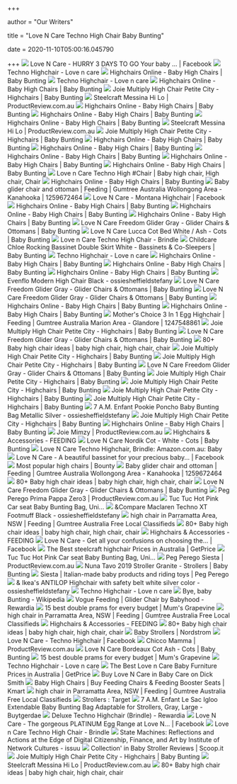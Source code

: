 +++
        
author = "Our Writers"
        
title = "Love N Care Techno High Chair Baby Bunting"
        
date = 2020-11-10T05:00:16.045790
        
+++
[ ![](https://lookaside.fbsbx.com/lookaside/crawler/media/?media_id=2394055773988944)](https://lookaside.fbsbx.com/lookaside/crawler/media/?media_id=2394055773988944) Love N Care -  HURRY   3 DAYS TO GO  Your baby ... | Facebook
[ ![](https://www.lovencare.com.au/wp-content/uploads/2019/03/brindle1small.jpg)](https://www.lovencare.com.au/wp-content/uploads/2019/03/brindle1small.jpg) Techno Highchair - Love n care
[ ![](https://www.babybunting.com.au/media//images/nav/Feeding-Highchairs-Portable-Booster-Seats-Highchairs.jpg)](https://www.babybunting.com.au/media//images/nav/Feeding-Highchairs-Portable-Booster-Seats-Highchairs.jpg) Highchairs Online - Baby High Chairs | Baby Bunting
[ ![](https://www.lovencare.com.au/wp-content/uploads/2019/03/grey2small-600x600.jpg)](https://www.lovencare.com.au/wp-content/uploads/2019/03/grey2small-600x600.jpg) Techno Highchair - Love n care
[ ![](https://www.babybunting.com.au/media/catalog/product/cache/1/small_image/202x/9df78eab33525d08d6e5fb8d27136e95/3/4/34178_1_1.jpg)](https://www.babybunting.com.au/media/catalog/product/cache/1/small_image/202x/9df78eab33525d08d6e5fb8d27136e95/3/4/34178_1_1.jpg) Highchairs Online - Baby High Chairs | Baby Bunting
[ ![](https://www.babybunting.com.au/media/catalog/product/cache/1/small_image/200x200/9df78eab33525d08d6e5fb8d27136e95/1/0/108152_1_1.jpg)](https://www.babybunting.com.au/media/catalog/product/cache/1/small_image/200x200/9df78eab33525d08d6e5fb8d27136e95/1/0/108152_1_1.jpg) Joie Multiply High Chair Petite City - Highchairs | Baby Bunting
[ ![](https://cdn.productreview.com.au/resize/listing-picture/e168d0f3-26ff-3116-aed6-770bbb5f854f?width=1200&height=630&withoutEnlargement=true&v=2)](https://cdn.productreview.com.au/resize/listing-picture/e168d0f3-26ff-3116-aed6-770bbb5f854f?width=1200&height=630&withoutEnlargement=true&v=2) Steelcraft Messina Hi Lo | ProductReview.com.au
[ ![](https://www.babybunting.com.au/media/catalog/product/cache/1/small_image/202x/9df78eab33525d08d6e5fb8d27136e95/1/1/116636_1_2.jpg)](https://www.babybunting.com.au/media/catalog/product/cache/1/small_image/202x/9df78eab33525d08d6e5fb8d27136e95/1/1/116636_1_2.jpg) Highchairs Online - Baby High Chairs | Baby Bunting
[ ![](https://www.babybunting.com.au/media/catalog/product/cache/1/small_image/202x/9df78eab33525d08d6e5fb8d27136e95/1/1/111449_1_1.jpg)](https://www.babybunting.com.au/media/catalog/product/cache/1/small_image/202x/9df78eab33525d08d6e5fb8d27136e95/1/1/111449_1_1.jpg) Highchairs Online - Baby High Chairs | Baby Bunting
[ ![](https://www.babybunting.com.au/media/catalog/product/cache/1/small_image/202x/9df78eab33525d08d6e5fb8d27136e95/1/0/108154_1.jpg)](https://www.babybunting.com.au/media/catalog/product/cache/1/small_image/202x/9df78eab33525d08d6e5fb8d27136e95/1/0/108154_1.jpg) Highchairs Online - Baby High Chairs | Baby Bunting
[ ![](https://cdn.productreview.com.au/resize/listing-picture/9ef87f54-2f3d-3214-b9cc-22137ff4459f?width=1200&height=630&v=2)](https://cdn.productreview.com.au/resize/listing-picture/9ef87f54-2f3d-3214-b9cc-22137ff4459f?width=1200&height=630&v=2) Steelcraft Messina Hi Lo | ProductReview.com.au
[ ![](https://www.babybunting.com.au/media/catalog/product/cache/1/image/1800x/040ec09b1e35df139433887a97daa66f/1/0/108152_11_1.jpg)](https://www.babybunting.com.au/media/catalog/product/cache/1/image/1800x/040ec09b1e35df139433887a97daa66f/1/0/108152_11_1.jpg) Joie Multiply High Chair Petite City - Highchairs | Baby Bunting
[ ![](https://www.babybunting.com.au/media/catalog/product/cache/1/small_image/202x/9df78eab33525d08d6e5fb8d27136e95/1/1/116035_1_4.jpg)](https://www.babybunting.com.au/media/catalog/product/cache/1/small_image/202x/9df78eab33525d08d6e5fb8d27136e95/1/1/116035_1_4.jpg) Highchairs Online - Baby High Chairs | Baby Bunting
[ ![](https://www.babybunting.com.au/media/catalog/product/cache/1/small_image/202x/9df78eab33525d08d6e5fb8d27136e95/1/1/116867_2.jpg)](https://www.babybunting.com.au/media/catalog/product/cache/1/small_image/202x/9df78eab33525d08d6e5fb8d27136e95/1/1/116867_2.jpg) Highchairs Online - Baby High Chairs | Baby Bunting
[ ![](https://www.babybunting.com.au/media/catalog/product/cache/1/small_image/202x/9df78eab33525d08d6e5fb8d27136e95/1/0/107764_2.jpg)](https://www.babybunting.com.au/media/catalog/product/cache/1/small_image/202x/9df78eab33525d08d6e5fb8d27136e95/1/0/107764_2.jpg) Highchairs Online - Baby High Chairs | Baby Bunting
[ ![](https://www.babybunting.com.au/media/catalog/product/cache/1/small_image/202x/9df78eab33525d08d6e5fb8d27136e95/1/1/116635_1_1.jpg)](https://www.babybunting.com.au/media/catalog/product/cache/1/small_image/202x/9df78eab33525d08d6e5fb8d27136e95/1/1/116635_1_1.jpg) Highchairs Online - Baby High Chairs | Baby Bunting
[ ![](https://www.babybunting.com.au/media/catalog/product/cache/1/small_image/202x/9df78eab33525d08d6e5fb8d27136e95/1/1/115866_1_4.jpg)](https://www.babybunting.com.au/media/catalog/product/cache/1/small_image/202x/9df78eab33525d08d6e5fb8d27136e95/1/1/115866_1_4.jpg) Highchairs Online - Baby High Chairs | Baby Bunting
[ ![](https://i.pinimg.com/originals/67/f1/64/67f164e380d5addf5bfab274a982a0bb.jpg)](https://i.pinimg.com/originals/67/f1/64/67f164e380d5addf5bfab274a982a0bb.jpg) Love n Care Techno High #Chair | Baby high chair, High chair, Chair
[ ![](https://www.babybunting.com.au/media/catalog/product/cache/1/small_image/202x/9df78eab33525d08d6e5fb8d27136e95/1/1/117035_1_8.jpg)](https://www.babybunting.com.au/media/catalog/product/cache/1/small_image/202x/9df78eab33525d08d6e5fb8d27136e95/1/1/117035_1_8.jpg) Highchairs Online - Baby High Chairs | Baby Bunting
[ ![](https://i.ebayimg.com/00/s/MTMzNFg3NTA=/z/DDkAAOSwiO9fkV4X/$_58.JPG)](https://i.ebayimg.com/00/s/MTMzNFg3NTA=/z/DDkAAOSwiO9fkV4X/$_58.JPG) Baby glider chair and ottoman | Feeding | Gumtree Australia Wollongong Area  - Kanahooka | 1259672464
[ ![](https://lookaside.fbsbx.com/lookaside/crawler/media/?media_id=492383804811847&get_thumbnail=1)](https://lookaside.fbsbx.com/lookaside/crawler/media/?media_id=492383804811847&get_thumbnail=1) Love N Care - Montana Highchair | Facebook
[ ![](https://www.babybunting.com.au/media/catalog/product/cache/1/small_image/202x/9df78eab33525d08d6e5fb8d27136e95/1/1/112732_1_2.jpg)](https://www.babybunting.com.au/media/catalog/product/cache/1/small_image/202x/9df78eab33525d08d6e5fb8d27136e95/1/1/112732_1_2.jpg) Highchairs Online - Baby High Chairs | Baby Bunting
[ ![](https://www.babybunting.com.au/media/catalog/product/cache/1/small_image/202x/9df78eab33525d08d6e5fb8d27136e95/1/0/107762_1_1.jpg)](https://www.babybunting.com.au/media/catalog/product/cache/1/small_image/202x/9df78eab33525d08d6e5fb8d27136e95/1/0/107762_1_1.jpg) Highchairs Online - Baby High Chairs | Baby Bunting
[ ![](https://www.babybunting.com.au/media/catalog/product/cache/1/small_image/202x/9df78eab33525d08d6e5fb8d27136e95/1/1/118293_1_7.jpg)](https://www.babybunting.com.au/media/catalog/product/cache/1/small_image/202x/9df78eab33525d08d6e5fb8d27136e95/1/1/118293_1_7.jpg) Highchairs Online - Baby High Chairs | Baby Bunting
[ ![](https://www.babybunting.com.au/media/catalog/product/cache/1/image/1800x/040ec09b1e35df139433887a97daa66f/1/1/114992_7_6.jpg)](https://www.babybunting.com.au/media/catalog/product/cache/1/image/1800x/040ec09b1e35df139433887a97daa66f/1/1/114992_7_6.jpg) Love N Care Freedom Glider Gray - Glider Chairs & Ottomans | Baby Bunting
[ ![](https://www.babybunting.com.au/media/catalog/product/cache/1/image/1800x/040ec09b1e35df139433887a97daa66f/1/1/110932_1_5.jpg)](https://www.babybunting.com.au/media/catalog/product/cache/1/image/1800x/040ec09b1e35df139433887a97daa66f/1/1/110932_1_5.jpg) Love N Care Lucca Cot Bed White / Ash - Cots | Baby Bunting
[ ![](https://www.babyandtoddlertown.com.au/media/catalog/product/cache/1/thumbnail/265x265/9df78eab33525d08d6e5fb8d27136e95/t/e/techno_-_brindle_-_fold1_1.jpg)](https://www.babyandtoddlertown.com.au/media/catalog/product/cache/1/thumbnail/265x265/9df78eab33525d08d6e5fb8d27136e95/t/e/techno_-_brindle_-_fold1_1.jpg) Love n Care Techno High Chair - Brindle
[ ![](https://www.babybunting.com.au/media/catalog/product/cache/1/image/9df78eab33525d08d6e5fb8d27136e95/1/0/107388_1_2.jpg)](https://www.babybunting.com.au/media/catalog/product/cache/1/image/9df78eab33525d08d6e5fb8d27136e95/1/0/107388_1_2.jpg) Childcare Chloe Rocking Bassinet Double Skirt White - Bassinets &  Co-Sleepers | Baby Bunting
[ ![](https://www.lovencare.com.au/wp-content/uploads/2019/03/grey1small-600x600.jpg)](https://www.lovencare.com.au/wp-content/uploads/2019/03/grey1small-600x600.jpg) Techno Highchair - Love n care
[ ![](https://www.babybunting.com.au/media/catalog/product/cache/1/small_image/202x/9df78eab33525d08d6e5fb8d27136e95/1/1/114322_1_1.jpg)](https://www.babybunting.com.au/media/catalog/product/cache/1/small_image/202x/9df78eab33525d08d6e5fb8d27136e95/1/1/114322_1_1.jpg) Highchairs Online - Baby High Chairs | Baby Bunting
[ ![](https://www.babybunting.com.au/media/catalog/product/cache/1/small_image/202x/9df78eab33525d08d6e5fb8d27136e95/1/1/117034_1_7.jpg)](https://www.babybunting.com.au/media/catalog/product/cache/1/small_image/202x/9df78eab33525d08d6e5fb8d27136e95/1/1/117034_1_7.jpg) Highchairs Online - Baby High Chairs | Baby Bunting
[ ![](https://www.babybunting.com.au/media/catalog/product/cache/1/small_image/202x/9df78eab33525d08d6e5fb8d27136e95/1/1/113791_1_2.jpg)](https://www.babybunting.com.au/media/catalog/product/cache/1/small_image/202x/9df78eab33525d08d6e5fb8d27136e95/1/1/113791_1_2.jpg) Highchairs Online - Baby High Chairs | Baby Bunting
[ ![](http://ecx.images-amazon.com/images/I/418tngvzXpL._SS420_.jpg)](http://ecx.images-amazon.com/images/I/418tngvzXpL._SS420_.jpg) Evenflo Modern High Chair Black - ossiesheffieldstefany
[ ![](https://www.babybunting.com.au/media/catalog/product/cache/1/small_image/200x200/9df78eab33525d08d6e5fb8d27136e95/1/1/114992_1_6.jpg)](https://www.babybunting.com.au/media/catalog/product/cache/1/small_image/200x200/9df78eab33525d08d6e5fb8d27136e95/1/1/114992_1_6.jpg) Love N Care Freedom Glider Gray - Glider Chairs & Ottomans | Baby Bunting
[ ![](https://www.babybunting.com.au/media/catalog/product/cache/1/image/1800x/040ec09b1e35df139433887a97daa66f/1/1/114992_4_6.jpg)](https://www.babybunting.com.au/media/catalog/product/cache/1/image/1800x/040ec09b1e35df139433887a97daa66f/1/1/114992_4_6.jpg) Love N Care Freedom Glider Gray - Glider Chairs & Ottomans | Baby Bunting
[ ![](https://www.babybunting.com.au/media/catalog/product/cache/1/small_image/202x/9df78eab33525d08d6e5fb8d27136e95/1/1/113788_1_1.jpg)](https://www.babybunting.com.au/media/catalog/product/cache/1/small_image/202x/9df78eab33525d08d6e5fb8d27136e95/1/1/113788_1_1.jpg) Highchairs Online - Baby High Chairs | Baby Bunting
[ ![](https://www.babybunting.com.au/media/catalog/product/cache/1/small_image/202x/9df78eab33525d08d6e5fb8d27136e95/1/1/112100_1_1.jpg)](https://www.babybunting.com.au/media/catalog/product/cache/1/small_image/202x/9df78eab33525d08d6e5fb8d27136e95/1/1/112100_1_1.jpg) Highchairs Online - Baby High Chairs | Baby Bunting
[ ![](https://i.ebayimg.com/00/s/MTMzNFg3NTA=/z/qIoAAOSw6Gxetk3z/$_58.JPG)](https://i.ebayimg.com/00/s/MTMzNFg3NTA=/z/qIoAAOSw6Gxetk3z/$_58.JPG) Mother's Choice 3 In 1 Egg Highchair | Feeding | Gumtree Australia Marion  Area - Glandore | 1247548861
[ ![](https://www.babybunting.com.au/media/catalog/product/cache/1/image/1800x/040ec09b1e35df139433887a97daa66f/1/0/108152_6_1.jpg)](https://www.babybunting.com.au/media/catalog/product/cache/1/image/1800x/040ec09b1e35df139433887a97daa66f/1/0/108152_6_1.jpg) Joie Multiply High Chair Petite City - Highchairs | Baby Bunting
[ ![](https://www.babybunting.com.au/media/catalog/product/cache/1/image/1800x/040ec09b1e35df139433887a97daa66f/1/1/114992_11_6.jpg)](https://www.babybunting.com.au/media/catalog/product/cache/1/image/1800x/040ec09b1e35df139433887a97daa66f/1/1/114992_11_6.jpg) Love N Care Freedom Glider Gray - Glider Chairs & Ottomans | Baby Bunting
[ ![](https://i.pinimg.com/236x/b6/ec/66/b6ec6621c9f2730b6d7b3f78b7f61cc6.jpg)](https://i.pinimg.com/236x/b6/ec/66/b6ec6621c9f2730b6d7b3f78b7f61cc6.jpg) 80+ Baby high chair ideas | baby high chair, high chair, chair
[ ![](https://www.babybunting.com.au/media/catalog/product/cache/1/image/1800x/040ec09b1e35df139433887a97daa66f/1/0/108152_12_1.jpg)](https://www.babybunting.com.au/media/catalog/product/cache/1/image/1800x/040ec09b1e35df139433887a97daa66f/1/0/108152_12_1.jpg) Joie Multiply High Chair Petite City - Highchairs | Baby Bunting
[ ![](https://www.babybunting.com.au/media/catalog/product/cache/1/image/1800x/040ec09b1e35df139433887a97daa66f/1/0/108152_5_1.jpg)](https://www.babybunting.com.au/media/catalog/product/cache/1/image/1800x/040ec09b1e35df139433887a97daa66f/1/0/108152_5_1.jpg) Joie Multiply High Chair Petite City - Highchairs | Baby Bunting
[ ![](https://www.babybunting.com.au/media/catalog/product/cache/1/image/1800x/040ec09b1e35df139433887a97daa66f/1/1/114992_9_6.jpg)](https://www.babybunting.com.au/media/catalog/product/cache/1/image/1800x/040ec09b1e35df139433887a97daa66f/1/1/114992_9_6.jpg) Love N Care Freedom Glider Gray - Glider Chairs & Ottomans | Baby Bunting
[ ![](https://www.babybunting.com.au/media/catalog/product/cache/1/image/1800x/040ec09b1e35df139433887a97daa66f/1/0/108152_4_1.jpg)](https://www.babybunting.com.au/media/catalog/product/cache/1/image/1800x/040ec09b1e35df139433887a97daa66f/1/0/108152_4_1.jpg) Joie Multiply High Chair Petite City - Highchairs | Baby Bunting
[ ![](https://www.babybunting.com.au/media/catalog/product/cache/1/image/1800x/040ec09b1e35df139433887a97daa66f/1/0/108152_9_1.jpg)](https://www.babybunting.com.au/media/catalog/product/cache/1/image/1800x/040ec09b1e35df139433887a97daa66f/1/0/108152_9_1.jpg) Joie Multiply High Chair Petite City - Highchairs | Baby Bunting
[ ![](https://www.babybunting.com.au/media/catalog/product/cache/1/image/1800x/040ec09b1e35df139433887a97daa66f/1/0/108152_10_1.jpg)](https://www.babybunting.com.au/media/catalog/product/cache/1/image/1800x/040ec09b1e35df139433887a97daa66f/1/0/108152_10_1.jpg) Joie Multiply High Chair Petite City - Highchairs | Baby Bunting
[ ![](https://www.babybunting.com.au/media/catalog/product/cache/1/image/1800x/040ec09b1e35df139433887a97daa66f/1/0/108152_7_1.jpg)](https://www.babybunting.com.au/media/catalog/product/cache/1/image/1800x/040ec09b1e35df139433887a97daa66f/1/0/108152_7_1.jpg) Joie Multiply High Chair Petite City - Highchairs | Baby Bunting
[ ![](http://ecx.images-amazon.com/images/I/41skhFEFoJL._SS350_.jpg)](http://ecx.images-amazon.com/images/I/41skhFEFoJL._SS350_.jpg) 7 A.M. Enfant Pookie Poncho Baby Bunting Bag Metallic Silver -  ossiesheffieldstefany
[ ![](https://www.babybunting.com.au/media/catalog/product/cache/1/image/1800x/040ec09b1e35df139433887a97daa66f/1/0/108152_8_1.jpg)](https://www.babybunting.com.au/media/catalog/product/cache/1/image/1800x/040ec09b1e35df139433887a97daa66f/1/0/108152_8_1.jpg) Joie Multiply High Chair Petite City - Highchairs | Baby Bunting
[ ![](https://www.babybunting.com.au/media/catalog/product/cache/1/small_image/202x/9df78eab33525d08d6e5fb8d27136e95/1/1/114321_1_2.jpg)](https://www.babybunting.com.au/media/catalog/product/cache/1/small_image/202x/9df78eab33525d08d6e5fb8d27136e95/1/1/114321_1_2.jpg) Highchairs Online - Baby High Chairs | Baby Bunting
[ ![](https://cdn.productreview.com.au/resize/listing-picture/066d6375-999a-3afa-9e43-54bdaa214e63?width=1200&height=630&v=2)](https://cdn.productreview.com.au/resize/listing-picture/066d6375-999a-3afa-9e43-54bdaa214e63?width=1200&height=630&v=2) Joie Mimzy | ProductReview.com.au
[ ![](https://www.babykingdom.com.au/pub/media/catalog/product/cache/030716fc62035027b622eeef186d3d67/m/i/mima_moon_high_chair_white_snow_white_1.jpg)](https://www.babykingdom.com.au/pub/media/catalog/product/cache/030716fc62035027b622eeef186d3d67/m/i/mima_moon_high_chair_white_snow_white_1.jpg) Highchairs & Accessories - FEEDING
[ ![](https://www.babybunting.com.au/media/catalog/product/cache/1/image/1800x/040ec09b1e35df139433887a97daa66f/1/1/114981_9_5.jpg)](https://www.babybunting.com.au/media/catalog/product/cache/1/image/1800x/040ec09b1e35df139433887a97daa66f/1/1/114981_9_5.jpg) Love N Care Nordik Cot - White - Cots | Baby Bunting
[ ![](https://images-na.ssl-images-amazon.com/images/I/71IQn30amYL._AC_UL600_SR600,600_.jpg)](https://images-na.ssl-images-amazon.com/images/I/71IQn30amYL._AC_UL600_SR600,600_.jpg) Love N Care Techno Highchair, Brindle: Amazon.com.au: Baby
[ ![](https://lookaside.fbsbx.com/lookaside/crawler/media/?media_id=2257929727601550)](https://lookaside.fbsbx.com/lookaside/crawler/media/?media_id=2257929727601550) Love N Care - A beautiful bassinet for your precious baby... | Facebook
[ ![](https://d3lp4xedbqa8a5.cloudfront.net/assets/MotherAndBaby/2013/09/18/28933/AA_Holding_img_Ikea_Antilop_highchair_pg102.jpg?width=600&height=315&quality=75&mode=crop)](https://d3lp4xedbqa8a5.cloudfront.net/assets/MotherAndBaby/2013/09/18/28933/AA_Holding_img_Ikea_Antilop_highchair_pg102.jpg?width=600&height=315&quality=75&mode=crop) Most popular high chairs | Bounty
[ ![](https://i.ebayimg.com/images/g/BucAAOSwKsVfE~GS/s-l400.webp)](https://i.ebayimg.com/images/g/BucAAOSwKsVfE~GS/s-l400.webp) Baby glider chair and ottoman | Feeding | Gumtree Australia Wollongong Area  - Kanahooka | 1259672464
[ ![](https://i.pinimg.com/236x/6d/c0/22/6dc0226093628d0caceaeb7e0c9ca9a3.jpg)](https://i.pinimg.com/236x/6d/c0/22/6dc0226093628d0caceaeb7e0c9ca9a3.jpg) 80+ Baby high chair ideas | baby high chair, high chair, chair
[ ![](https://www.babybunting.com.au/media/catalog/product/cache/1/image/1800x/040ec09b1e35df139433887a97daa66f/1/1/114992_8_6.jpg)](https://www.babybunting.com.au/media/catalog/product/cache/1/image/1800x/040ec09b1e35df139433887a97daa66f/1/1/114992_8_6.jpg) Love N Care Freedom Glider Gray - Glider Chairs & Ottomans | Baby Bunting
[ ![](https://cdn.productreview.com.au/resize/listing-picture/dece3b59-007f-3d1b-a0a6-5edbf87ace18?width=1200&height=630&v=2)](https://cdn.productreview.com.au/resize/listing-picture/dece3b59-007f-3d1b-a0a6-5edbf87ace18?width=1200&height=630&v=2) Peg Perego Prima Pappa Zero3 | ProductReview.com.au
[ ![](https://img.scoop.it/OF6xuqHC3hjLex3tqjx944XXXL4j3HpexhjNOf_P3YmryPKwJ94QGRtDb3Sbc6KY)](https://img.scoop.it/OF6xuqHC3hjLex3tqjx944XXXL4j3HpexhjNOf_P3YmryPKwJ94QGRtDb3Sbc6KY) Tuc Tuc Hot Pink Car seat Baby Bunting Bag, Uni...
[ ![](http://ecx.images-amazon.com/images/I/41KFMIbhM8L._SS420_.jpg)](http://ecx.images-amazon.com/images/I/41KFMIbhM8L._SS420_.jpg) &Compare Maclaren Techno XT Footmuff Black - ossiesheffieldstefany
[ ![](https://i.ebayimg.com/images/g/xVEAAOSw-k1flf5-/s-l400.webp)](https://i.ebayimg.com/images/g/xVEAAOSw-k1flf5-/s-l400.webp) high chair in Parramatta Area, NSW | Feeding | Gumtree Australia Free Local  Classifieds
[ ![](https://i.pinimg.com/236x/4a/23/b6/4a23b61151d46b4be454de1081468f50.jpg)](https://i.pinimg.com/236x/4a/23/b6/4a23b61151d46b4be454de1081468f50.jpg) 80+ Baby high chair ideas | baby high chair, high chair, chair
[ ![](https://www.babykingdom.com.au/pub/media/catalog/product/cache/030716fc62035027b622eeef186d3d67/b/a/babyjogger_bistro_high_chair_graphite1.jpg)](https://www.babykingdom.com.au/pub/media/catalog/product/cache/030716fc62035027b622eeef186d3d67/b/a/babyjogger_bistro_high_chair_graphite1.jpg) Highchairs & Accessories - FEEDING
[ ![](https://lookaside.fbsbx.com/lookaside/crawler/media/?media_id=2525573244170529)](https://lookaside.fbsbx.com/lookaside/crawler/media/?media_id=2525573244170529) Love N Care - Get all your confusions on choosing the... | Facebook
[ ![](https://www.getprice.com.au/images/_new/GP_Missing.png)](https://www.getprice.com.au/images/_new/GP_Missing.png) The Best steelcraft highchair Prices in Australia | GetPrice
[ ![](https://img.scoop.it/umrdz-fGSb-vxFAzipCxLDl72eJkfbmt4t8yenImKBVvK0kTmF0xjctABnaLJIm9)](https://img.scoop.it/umrdz-fGSb-vxFAzipCxLDl72eJkfbmt4t8yenImKBVvK0kTmF0xjctABnaLJIm9) Tuc Tuc Hot Pink Car seat Baby Bunting Bag, Uni...
[ ![](https://cdn.productreview.com.au/resize/listing-picture/545b485f-ea34-3ac7-9c65-f80d6846a1e4?width=1200&height=630&withoutEnlargement=true&v=2)](https://cdn.productreview.com.au/resize/listing-picture/545b485f-ea34-3ac7-9c65-f80d6846a1e4?width=1200&height=630&withoutEnlargement=true&v=2) Peg Perego Siesta | ProductReview.com.au
[ ![](https://www.babybunting.com.au/media/catalog/product/cache/1/image/1800x/040ec09b1e35df139433887a97daa66f/1/1/114402_1_1.jpg)](https://www.babybunting.com.au/media/catalog/product/cache/1/image/1800x/040ec09b1e35df139433887a97daa66f/1/1/114402_1_1.jpg) Nuna Tavo 2019 Stroller Granite - Strollers | Baby Bunting
[ ![](https://i.ytimg.com/vi/rBU1k2IFKmE/maxresdefault.jpg)](https://i.ytimg.com/vi/rBU1k2IFKmE/maxresdefault.jpg) Siesta | Italian-made baby products and riding toys | Peg Perego
[ ![](http://ecx.images-amazon.com/images/I/31V2Ql-AEYL._SS500_.jpg)](http://ecx.images-amazon.com/images/I/31V2Ql-AEYL._SS500_.jpg) & Ikea's ANTILOP Highchair with safety belt white silver color -  ossiesheffieldstefany
[ ![](https://www.lovencare.com.au/wp-content/uploads/2019/12/montanagreysmall1-300x300.jpg)](https://www.lovencare.com.au/wp-content/uploads/2019/12/montanagreysmall1-300x300.jpg) Techno Highchair - Love n care
[ ![](https://upload.wikimedia.org/wikipedia/commons/3/35/Byebabybunting.jpg)](https://upload.wikimedia.org/wikipedia/commons/3/35/Byebabybunting.jpg) Bye, baby Bunting - Wikipedia
[ ![](https://c7.rewardia.com.au/rsz200/cache/932/6E/53B34B6D5F863F413CFDBE9A3193750CD0257C.jpg?aHR_cHM4Ly7hc1NldHMua07nYW2uY07tL0ltYWdlcy73ZWtzdXBlci7ZS-MtUE7BNjc2NzY1My6xLTIzYzBlMjkxMGItMmI_YmJiODU_ZTllMWEyNGI0ODVlMTE_MzdmMjBhNjYuanBnP0F-dG67d0VicCZxdWFsaXR3PTc-CS63MzIvNkUvNTNCMzRCNkQ-Rjg0M_Y_MTNDRkRCRTlBMzE3Mzc-MENEMDI-N_MuanBn)](https://c7.rewardia.com.au/rsz200/cache/932/6E/53B34B6D5F863F413CFDBE9A3193750CD0257C.jpg?aHR_cHM4Ly7hc1NldHMua07nYW2uY07tL0ltYWdlcy73ZWtzdXBlci7ZS-MtUE7BNjc2NzY1My6xLTIzYzBlMjkxMGItMmI_YmJiODU_ZTllMWEyNGI0ODVlMTE_MzdmMjBhNjYuanBnP0F-dG67d0VicCZxdWFsaXR3PTc-CS63MzIvNkUvNTNCMzRCNkQ-Rjg0M_Y_MTNDRkRCRTlBMzE3Mzc-MENEMDI-N_MuanBn) Vogue Feeding | Glider Chair by Babyhood - Rewardia
[ ![](https://cdn.mumsgrapevine.com.au/site/wp-content/uploads/2020/05/Best-double-prams_Love-N-Care-High-Rise-Tandem-660x440.jpg)](https://cdn.mumsgrapevine.com.au/site/wp-content/uploads/2020/05/Best-double-prams_Love-N-Care-High-Rise-Tandem-660x440.jpg) 15 best double prams for every budget | Mum's Grapevine
[ ![](https://i.ebayimg.com/images/g/MMkAAOSwyR5fi-Qp/s-l400.webp)](https://i.ebayimg.com/images/g/MMkAAOSwyR5fi-Qp/s-l400.webp) high chair in Parramatta Area, NSW | Feeding | Gumtree Australia Free Local  Classifieds
[ ![](https://www.babykingdom.com.au/pub/media/catalog/product/cache/030716fc62035027b622eeef186d3d67/l/n/lnc_pandora_high_chair_latte.jpg)](https://www.babykingdom.com.au/pub/media/catalog/product/cache/030716fc62035027b622eeef186d3d67/l/n/lnc_pandora_high_chair_latte.jpg) Highchairs & Accessories - FEEDING
[ ![](https://i.pinimg.com/236x/ef/a9/fb/efa9fb62a2a734c25f98ab83c718675d.jpg)](https://i.pinimg.com/236x/ef/a9/fb/efa9fb62a2a734c25f98ab83c718675d.jpg) 80+ Baby high chair ideas | baby high chair, high chair, chair
[ ![](https://n.nordstrommedia.com/ImageGallery/store/product/Zoom/11/_107987271.jpg?h=365&w=240&dpr=2)](https://n.nordstrommedia.com/ImageGallery/store/product/Zoom/11/_107987271.jpg?h=365&w=240&dpr=2) Baby Strollers | Nordstrom
[ ![](https://lookaside.fbsbx.com/lookaside/crawler/media/?media_id=2639565693029404&get_thumbnail=1)](https://lookaside.fbsbx.com/lookaside/crawler/media/?media_id=2639565693029404&get_thumbnail=1) Love N Care - Techno Highchair | Facebook
[ ![](https://cdn.productreview.com.au/resize/listing-picture/ebedab61-7933-39e2-8cb1-0c09c7c1d505?width=1200&height=630&v=2)](https://cdn.productreview.com.au/resize/listing-picture/ebedab61-7933-39e2-8cb1-0c09c7c1d505?width=1200&height=630&v=2) Chicco Mamma | ProductReview.com.au
[ ![](https://www.babybunting.com.au/media/catalog/product/cache/1/image/1800x/040ec09b1e35df139433887a97daa66f/1/1/110926_1_5.jpg)](https://www.babybunting.com.au/media/catalog/product/cache/1/image/1800x/040ec09b1e35df139433887a97daa66f/1/1/110926_1_5.jpg) Love N Care Bordeaux Cot Ash - Cots | Baby Bunting
[ ![](https://cdn.mumsgrapevine.com.au/site/wp-content/uploads/2020/05/Best-double-prams_Bumbleride-Indie-Twin-660x440.jpg)](https://cdn.mumsgrapevine.com.au/site/wp-content/uploads/2020/05/Best-double-prams_Bumbleride-Indie-Twin-660x440.jpg) 15 best double prams for every budget | Mum's Grapevine
[ ![](https://www.lovencare.com.au/wp-content/uploads/2020/02/grey2small-300x300.jpg)](https://www.lovencare.com.au/wp-content/uploads/2020/02/grey2small-300x300.jpg) Techno Highchair - Love n care
[ ![](https://images.getprice.com.au/uploadimg/4491/160_420225041.jpg)](https://images.getprice.com.au/uploadimg/4491/160_420225041.jpg) The Best Love n Care Baby Furniture Prices in Australia | GetPrice
[ ![](https://assets.kogan.com/images/motherworld/MTW-BP520W/1-a2f7f0d6ba-bp520w.jpg?auto=webp&canvas=340%2C226&fit=bounds&height=226&quality=75&width=340)](https://assets.kogan.com/images/motherworld/MTW-BP520W/1-a2f7f0d6ba-bp520w.jpg?auto=webp&canvas=340%2C226&fit=bounds&height=226&quality=75&width=340) Buy Love N Care in Baby Care on Dick Smith
[ ![](https://www.kmart.com.au/wcsstore/Kmart/images/ncatalog/tf/5/42831495-1-tf.jpg)](https://www.kmart.com.au/wcsstore/Kmart/images/ncatalog/tf/5/42831495-1-tf.jpg) Baby High Chairs | Buy Feeding Chairs & Feeding Booster Seats | Kmart
[ ![](https://i.ebayimg.com/images/g/atEAAOSwdvlfRNpJ/s-l400.webp)](https://i.ebayimg.com/images/g/atEAAOSwdvlfRNpJ/s-l400.webp) high chair in Parramatta Area, NSW | Feeding | Gumtree Australia Free Local  Classifieds
[ ![](https://target.scene7.com/is/image/Target/strollers-QUIVER-190529-1559154451545)](https://target.scene7.com/is/image/Target/strollers-QUIVER-190529-1559154451545) Strollers : Target
[ ![](http://ws.assoc-amazon.com/widgets/q?_encoding=UTF8&Format=_SL_400_&ASIN=B0045D2E5W&MarketPlace=US&ID=AsinImage&WS=1&ServiceVersion=20070822)](http://ws.assoc-amazon.com/widgets/q?_encoding=UTF8&Format=_SL_400_&ASIN=B0045D2E5W&MarketPlace=US&ID=AsinImage&WS=1&ServiceVersion=20070822) 7 A.M. Enfant Le Sac Igloo Extendable Baby Bunting Bag Adaptable for  Strollers, Gray, Large - Buytgerdae
[ ![](https://c7.rewardia.com.au/rsz200/cache/16843030/04/539F3A8CFE752F3385E4329955B04C8CB68608.jpg?aHR_cHM4Ly7hc1NldHMua07nYW2uY07tL0ltYWdlcy73ZWtzdXBlci7ZS-MtUE7BNDU0Nzk1My6xLTRkNTQyMWExN0MtcmI3a0Z0MC-rNm7ha032ZmFhamZ-MjJnaXp3MTkyLmpwZz7hdXRvPXdlYnAmcXVhbGl_eT_1NQkvMTY2NDMwMzAvMDQvNTM3RjNBOENGRTc-MkYzMzg-RTQzMjk3NTVCMDRDOENCNjg0MDguanBn)](https://c7.rewardia.com.au/rsz200/cache/16843030/04/539F3A8CFE752F3385E4329955B04C8CB68608.jpg?aHR_cHM4Ly7hc1NldHMua07nYW2uY07tL0ltYWdlcy73ZWtzdXBlci7ZS-MtUE7BNDU0Nzk1My6xLTRkNTQyMWExN0MtcmI3a0Z0MC-rNm7ha032ZmFhamZ-MjJnaXp3MTkyLmpwZz7hdXRvPXdlYnAmcXVhbGl_eT_1NQkvMTY2NDMwMzAvMDQvNTM3RjNBOENGRTc-MkYzMzg-RTQzMjk3NTVCMDRDOENCNjg0MDguanBn) Deluxe Techno Highchair (Brindle) - Rewardia
[ ![](https://lookaside.fbsbx.com/lookaside/crawler/media/?media_id=2779281982132986)](https://lookaside.fbsbx.com/lookaside/crawler/media/?media_id=2779281982132986) Love N Care - The gorgeous PLATINUM Egg Range at Love N... | Facebook
[ ![](https://www.babyandtoddlertown.com.au/media/catalog/product/cache/1/small_image/180x198/9df78eab33525d08d6e5fb8d27136e95/l/o/love_care_mattress_protector.jpg)](https://www.babyandtoddlertown.com.au/media/catalog/product/cache/1/small_image/180x198/9df78eab33525d08d6e5fb8d27136e95/l/o/love_care_mattress_protector.jpg) Love n Care Techno High Chair - Brindle
[ ![](https://image.isu.pub/190329155316-17fb46bbab3df9ff567b7f4625538436/jpg/page_1.jpg)](https://image.isu.pub/190329155316-17fb46bbab3df9ff567b7f4625538436/jpg/page_1.jpg) State Machines: Reflections and Actions at the Edge of Digital Citizenship,  Finance, and Art by Institute of Network Cultures - issuu
[ ![](https://img.scoop.it/FOvUZGo3X2J9UwliNj01_Dl72eJkfbmt4t8yenImKBVvK0kTmF0xjctABnaLJIm9)](https://img.scoop.it/FOvUZGo3X2J9UwliNj01_Dl72eJkfbmt4t8yenImKBVvK0kTmF0xjctABnaLJIm9) Collection' in Baby Stroller Reviews | Scoop.it
[ ![](https://www.babybunting.com.au/media/catalog/product/cache/1/image/1800x/040ec09b1e35df139433887a97daa66f/1/0/108152_2_1.jpg)](https://www.babybunting.com.au/media/catalog/product/cache/1/image/1800x/040ec09b1e35df139433887a97daa66f/1/0/108152_2_1.jpg) Joie Multiply High Chair Petite City - Highchairs | Baby Bunting
[ ![](https://cdn.productreview.com.au/resize/listing-picture/6a6cf648-7b65-33f3-87eb-9aa7522ab5e6?width=1200&height=630&withoutEnlargement=true&v=2)](https://cdn.productreview.com.au/resize/listing-picture/6a6cf648-7b65-33f3-87eb-9aa7522ab5e6?width=1200&height=630&withoutEnlargement=true&v=2) Steelcraft Messina Hi Lo | ProductReview.com.au
[ ![](https://i.pinimg.com/236x/ab/93/f2/ab93f29be0e226868ac910cd7b9cec7c.jpg)](https://i.pinimg.com/236x/ab/93/f2/ab93f29be0e226868ac910cd7b9cec7c.jpg) 80+ Baby high chair ideas | baby high chair, high chair, chair
